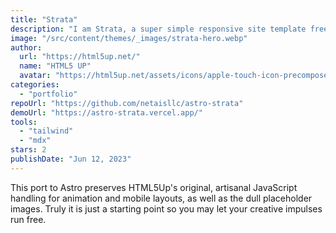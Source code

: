 ```yaml
---
title: "Strata"
description: "I am Strata, a super simple responsive site template freebie crafted by HTML5UP and ported to Astro by Netais Technology Management LLC."
image: "/src/content/themes/_images/strata-hero.webp"
author:
  url: "https://html5up.net/"
  name: "HTML5 UP"
  avatar: "https://html5up.net/assets/icons/apple-touch-icon-precomposed.png"
categories:
  - "portfolio"
repoUrl: "https://github.com/netaisllc/astro-strata"
demoUrl: "https://astro-strata.vercel.app/"
tools:
  - "tailwind"
  - "mdx"
stars: 2
publishDate: "Jun 12, 2023"
---
```


<p>
  This port to Astro preserves HTML5Up's original, artisanal JavaScript handling for animation and
  mobile layouts, as well as the dull placeholder images. Truly it is just a starting point so you
  may let your creative impulses run free.
</p>
